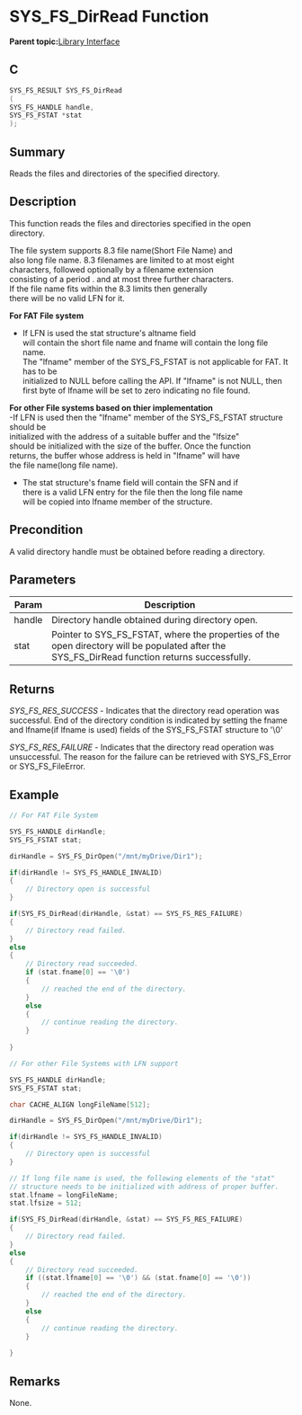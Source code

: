 # SYS\_FS\_DirRead Function

**Parent topic:**[Library Interface](GUID-42556FDF-A632-49FE-8A5E-9303A926578C.md)

## C

```c
SYS_FS_RESULT SYS_FS_DirRead
(
SYS_FS_HANDLE handle,
SYS_FS_FSTAT *stat
);
```

## Summary

Reads the files and directories of the specified directory.

## Description

This function reads the files and directories specified in the open<br />directory.

The file system supports 8.3 file name\(Short File Name\) and<br />also long file name. 8.3 filenames are limited to at most eight<br />characters, followed optionally by a filename extension<br />consisting of a period . and at most three further characters.<br />If the file name fits within the 8.3 limits then generally<br />there will be no valid LFN for it.

**For FAT File system**

-   If LFN is used the stat structure's altname field<br />will contain the short file name and fname will contain the long file name.<br />The "lfname" member of the SYS\_FS\_FSTAT is not applicable for FAT. It has to be<br />initialized to NULL before calling the API. If "lfname" is not NULL, then<br />first byte of lfname will be set to zero indicating no file found.


**For other File systems based on thier implementation**<br />-If LFN is used then the "lfname" member of the SYS\_FS\_FSTAT structure should be<br />initialized with the address of a suitable buffer and the "lfsize"<br />should be initialized with the size of the buffer. Once the function<br />returns, the buffer whose address is held in "lfname" will have<br />the file name\(long file name\).

-   The stat structure's fname field will contain the SFN and if<br />there is a valid LFN entry for the file then the long file name<br />will be copied into lfname member of the structure.


## Precondition

A valid directory handle must be obtained before reading a directory.

## Parameters

|Param|Description|
|-----|-----------|
|handle|Directory handle obtained during directory open.|
|stat|Pointer to SYS\_FS\_FSTAT, where the properties of the open directory will be populated after the SYS\_FS\_DirRead function returns successfully.|

## Returns

*SYS\_FS\_RES\_SUCCESS* - Indicates that the directory read operation was<br />successful. End of the directory condition is indicated by setting the fname and lfname\(if lfname is used\) fields of the SYS\_FS\_FSTAT structure to '\\0'

*SYS\_FS\_RES\_FAILURE* - Indicates that the directory read operation was<br />unsuccessful. The reason for the failure can be retrieved with SYS\_FS\_Error or SYS\_FS\_FileError.

## Example

```c
// For FAT File System

SYS_FS_HANDLE dirHandle;
SYS_FS_FSTAT stat;

dirHandle = SYS_FS_DirOpen("/mnt/myDrive/Dir1");

if(dirHandle != SYS_FS_HANDLE_INVALID)
{
    // Directory open is successful
}

if(SYS_FS_DirRead(dirHandle, &stat) == SYS_FS_RES_FAILURE)
{
    // Directory read failed.
}
else
{
    // Directory read succeeded.
    if (stat.fname[0] == '\0')
    {
        // reached the end of the directory.
    }
    else
    {
        // continue reading the directory.
    }
    
}
```

```c
// For other File Systems with LFN support

SYS_FS_HANDLE dirHandle;
SYS_FS_FSTAT stat;

char CACHE_ALIGN longFileName[512];

dirHandle = SYS_FS_DirOpen("/mnt/myDrive/Dir1");

if(dirHandle != SYS_FS_HANDLE_INVALID)
{
    // Directory open is successful
}

// If long file name is used, the following elements of the "stat"
// structure needs to be initialized with address of proper buffer.
stat.lfname = longFileName;
stat.lfsize = 512;

if(SYS_FS_DirRead(dirHandle, &stat) == SYS_FS_RES_FAILURE)
{
    // Directory read failed.
}
else
{
    // Directory read succeeded.
    if ((stat.lfname[0] == '\0') && (stat.fname[0] == '\0'))
    {
        // reached the end of the directory.
    }
    else
    {
        // continue reading the directory.
    }
    
}
```

## Remarks

None.

